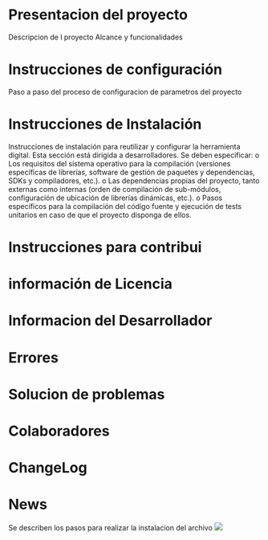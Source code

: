 #  Presentacion del  proyecto
Descripcion de l proyecto Alcance y funcionalidades
#  Instrucciones de  configuración
Paso  a paso del proceso de configuracion de parametros del proyecto
# Instrucciones de  Instalación
Instrucciones de instalación para reutilizar y configurar la herramienta digital. Esta sección está dirigida a desarrolladores. Se deben especificar:
o	Los requisitos del sistema operativo para la compilación (versiones específicas de librerías, software de gestión de paquetes y dependencias, SDKs y compiladores, etc.).
o	Las dependencias propias del proyecto, tanto externas como internas (orden de compilación de sub-módulos, configuración de ubicación de librerías dinámicas, etc.).
o	Pasos específicos para la compilación del código fuente y ejecución de tests unitarios en caso de que el proyecto disponga de ellos.
# Instrucciones para contribui
# información de Licencia
#  Informacion del Desarrollador
# Errores
# Solucion de problemas
# Colaboradores
# ChangeLog
# News

Se describen los pasos  para realizar la instalacion del  archivo
![](https://www.google.com/imgres?imgurl=https%3A%2F%2Fupload.wikimedia.org%2Fwikipedia%2Fcommons%2Fthumb%2F4%2F48%2FMarkdown-mark.svg%2F1200px-Markdown-mark.svg.png&imgrefurl=https%3A%2F%2Fes.wikipedia.org%2Fwiki%2FMarkdown&tbnid=a2zWXGUTR0aeZM&vet=12ahUKEwiRs7CN-sjuAhURAdQKHfvlA_gQMygAegUIARCmAQ..i&docid=xKjzTHj8FJxahM&w=1200&h=738&q=imagen%20markdown&ved=2ahUKEwiRs7CN-sjuAhURAdQKHfvlA_gQMygAegUIARCmAQ)
